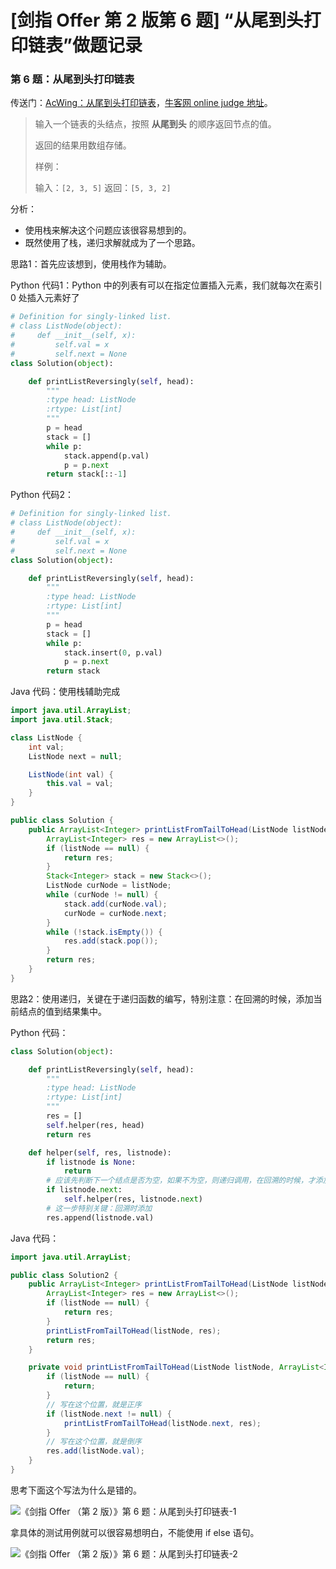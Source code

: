 # [剑指 Offer 第 2 版第 6 题] “从尾到头打印链表”做题记录

### 第 6 题：从尾到头打印链表

传送门：[AcWing：从尾到头打印链表](https://www.acwing.com/problem/content/18/)，[牛客网 online judge 地址](https://www.nowcoder.com/practice/d0267f7f55b3412ba93bd35cfa8e8035?tpId=13&tqId=11156&tPage=1&rp=1&ru=/ta/coding-interviews&qru=/ta/coding-interviews/question-ranking)。

> 输入一个链表的头结点，按照 **从尾到头** 的顺序返回节点的值。
>
> 返回的结果用数组存储。
>
> 样例：
>
> 输入：`[2, 3, 5]`
> 返回：`[5, 3, 2]`

分析：

+ 使用栈来解决这个问题应该很容易想到的。
+ 既然使用了栈，递归求解就成为了一个思路。

思路1：首先应该想到，使用栈作为辅助。

Python 代码1：Python 中的列表有可以在指定位置插入元素，我们就每次在索引 $0$ 处插入元素好了

```python
# Definition for singly-linked list.
# class ListNode(object):
#     def __init__(self, x):
#         self.val = x
#         self.next = None
class Solution(object):

    def printListReversingly(self, head):
        """
        :type head: ListNode
        :rtype: List[int]
        """
        p = head
        stack = []
        while p:
            stack.append(p.val)
            p = p.next
        return stack[::-1]   
```

Python 代码2：

```python
# Definition for singly-linked list.
# class ListNode(object):
#     def __init__(self, x):
#         self.val = x
#         self.next = None
class Solution(object):

    def printListReversingly(self, head):
        """
        :type head: ListNode
        :rtype: List[int]
        """
        p = head
        stack = []
        while p:
            stack.insert(0, p.val)
            p = p.next
        return stack
```

Java 代码：使用栈辅助完成

```java
import java.util.ArrayList;
import java.util.Stack;

class ListNode {
    int val;
    ListNode next = null;

    ListNode(int val) {
        this.val = val;
    }
}

public class Solution {
    public ArrayList<Integer> printListFromTailToHead(ListNode listNode) {
        ArrayList<Integer> res = new ArrayList<>();
        if (listNode == null) {
            return res;
        }
        Stack<Integer> stack = new Stack<>();
        ListNode curNode = listNode;
        while (curNode != null) {
            stack.add(curNode.val);
            curNode = curNode.next;
        }
        while (!stack.isEmpty()) {
            res.add(stack.pop());
        }
        return res;
    }
}
```

思路2：使用递归，关键在于递归函数的编写，特别注意：在回溯的时候，添加当前结点的值到结果集中。

Python 代码：

```python
class Solution(object):

    def printListReversingly(self, head):
        """
        :type head: ListNode
        :rtype: List[int]
        """
        res = []
        self.helper(res, head)
        return res

    def helper(self, res, listnode):
        if listnode is None:
            return
        # 应该先判断下一个结点是否为空，如果不为空，则递归调用，在回溯的时候，才添加到结果中
        if listnode.next:
            self.helper(res, listnode.next)
        # 这一步特别关键：回溯时添加
        res.append(listnode.val)
```

Java 代码：

```java
import java.util.ArrayList;

public class Solution2 {
    public ArrayList<Integer> printListFromTailToHead(ListNode listNode) {
        ArrayList<Integer> res = new ArrayList<>();
        if (listNode == null) {
            return res;
        }
        printListFromTailToHead(listNode, res);
        return res;
    }

    private void printListFromTailToHead(ListNode listNode, ArrayList<Integer> res) {
        if (listNode == null) {
            return;
        }
        // 写在这个位置，就是正序
        if (listNode.next != null) {
            printListFromTailToHead(listNode.next, res);
        }
        // 写在这个位置，就是倒序
        res.add(listNode.val);
    }
}
```

思考下面这个写法为什么是错的。

![《剑指 Offer （第 2 版）》第 6 题：从尾到头打印链表-1](http://upload-images.jianshu.io/upload_images/414598-8112a893c7849bef.jpg?imageMogr2/auto-orient/strip%7CimageView2/2/w/1240)

拿具体的测试用例就可以很容易想明白，不能使用 if else 语句。

![《剑指 Offer （第 2 版）》第 6 题：从尾到头打印链表-2](http://upload-images.jianshu.io/upload_images/414598-5535301accf19419.jpg?imageMogr2/auto-orient/strip%7CimageView2/2/w/1240)

<script src='https://cdnjs.cloudflare.com/ajax/libs/mathjax/2.7.5/MathJax.js?config=TeX-MML-AM_CHTML' async></script>

<script type="text/x-mathjax-config">
MathJax.Hub.Config({
tex2jax: {
  inlineMath: [['$','$'], ['\\(','\\)']],
  processEscapes: true
  },
displayAlign : "left",
TeX: {
        equationNumbers: {
            autoNumber: "all",
            useLabelIds: true
        }
    },
    "HTML-CSS": {
        linebreaks: {
            automatic: true
        },
        scale: 100,
        styles: {
          ".MathJax_Display": {
            "text-align": "left",
            "width" : "auto",
            "margin": "10px 0px 10px 0px !important",
            "background-color": "#f5f5f5 !important",
            "border-radius": "3px !important",
            border:  "1px solid #ccc !important",
            padding: "5px 5px 5px 5px !important"
          },
          ".MathJax": {
            "background-color": "#f5f5f5 !important",
            padding: "2px 2px 2px 2px !important"
          }
        }
    },
    SVG: {
        linebreaks: {
            automatic: true
        }
    }
});
</script>